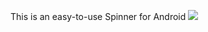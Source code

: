 This is an easy-to-use Spinner for Android
<img src="https://github.com/yeleaveszi/JJYSpinner/GIF.gif">

